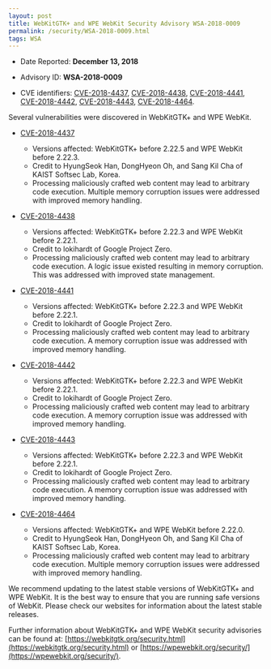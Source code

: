 ```yaml
---
layout: post
title: WebKitGTK+ and WPE WebKit Security Advisory WSA-2018-0009
permalink: /security/WSA-2018-0009.html
tags: WSA
---
```


* Date Reported: **December 13, 2018**

* Advisory ID: **WSA-2018-0009**

* CVE identifiers: [CVE-2018-4437](#CVE-2018-4437), [CVE-2018-4438](#CVE-2018-4438),
  [CVE-2018-4441](#CVE-2018-4441), [CVE-2018-4442](#CVE-2018-4442),
  [CVE-2018-4443](#CVE-2018-4443), [CVE-2018-4464](#CVE-2018-4464).


Several vulnerabilities were discovered in WebKitGTK+ and WPE WebKit.

* <a name="CVE-2018-4437" href="https://cve.mitre.org/cgi-bin/cvename.cgi?name=CVE-2018-4437">CVE-2018-4437</a>
  * Versions affected: WebKitGTK+ before 2.22.5 and WPE WebKit before
    2.22.3.
  * Credit to HyungSeok Han, DongHyeon Oh, and Sang Kil Cha of KAIST
    Softsec Lab, Korea.
  * Processing maliciously crafted web content may lead to arbitrary
    code execution. Multiple memory corruption issues were addressed
    with improved memory handling.

* <a name="CVE-2018-4438" href="https://cve.mitre.org/cgi-bin/cvename.cgi?name=CVE-2018-4438">CVE-2018-4438</a>
  * Versions affected: WebKitGTK+ before 2.22.3 and WPE WebKit before
    2.22.1.
  * Credit to lokihardt of Google Project Zero.
  * Processing maliciously crafted web content may lead to arbitrary
    code execution. A logic issue existed resulting in memory
    corruption. This was addressed with improved state management.

* <a name="CVE-2018-4441" href="https://cve.mitre.org/cgi-bin/cvename.cgi?name=CVE-2018-4441">CVE-2018-4441</a>
  * Versions affected: WebKitGTK+ before 2.22.3 and WPE WebKit before
    2.22.1.
  * Credit to lokihardt of Google Project Zero.
  * Processing maliciously crafted web content may lead to arbitrary
    code execution. A memory corruption issue was addressed with
    improved memory handling.

* <a name="CVE-2018-4442" href="https://cve.mitre.org/cgi-bin/cvename.cgi?name=CVE-2018-4442">CVE-2018-4442</a>
  * Versions affected: WebKitGTK+ before 2.22.3 and WPE WebKit before
    2.22.1.
  * Credit to lokihardt of Google Project Zero.
  * Processing maliciously crafted web content may lead to arbitrary
    code execution. A memory corruption issue was addressed with
    improved memory handling.

* <a name="CVE-2018-4443" href="https://cve.mitre.org/cgi-bin/cvename.cgi?name=CVE-2018-4443">CVE-2018-4443</a>
  * Versions affected: WebKitGTK+ before 2.22.3 and WPE WebKit before
    2.22.1.
  * Credit to lokihardt of Google Project Zero.
  * Processing maliciously crafted web content may lead to arbitrary
    code execution. A memory corruption issue was addressed with
    improved memory handling.

* <a name="CVE-2018-4464" href="https://cve.mitre.org/cgi-bin/cvename.cgi?name=CVE-2018-4464">CVE-2018-4464</a>
  * Versions affected: WebKitGTK+ and WPE WebKit before 2.22.0.
  * Credit to HyungSeok Han, DongHyeon Oh, and Sang Kil Cha of KAIST
    Softsec Lab, Korea.
  * Processing maliciously crafted web content may lead to arbitrary
    code execution. Multiple memory corruption issues were addressed
    with improved memory handling.


We recommend updating to the latest stable versions of WebKitGTK+ and
WPE WebKit. It is the best way to ensure that you are running safe
versions of WebKit. Please check our websites for information about the
latest stable releases.

Further information about WebKitGTK+ and WPE WebKit security advisories can be found at: 
[https://webkitgtk.org/security.html](https://webkitgtk.org/security.html) or [https://wpewebkit.org/security/](https://wpewebkit.org/security/).
